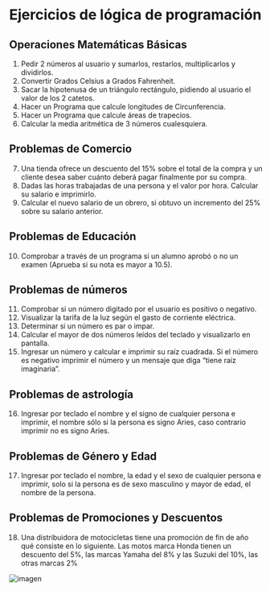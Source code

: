 # Ejercicios de lógica de programación

## Operaciones Matemáticas Básicas
1. Pedir 2 números al usuario y sumarlos, restarlos, multiplicarlos y dividirlos.
2. Convertir Grados Celsius a Grados Fahrenheit.
3. Sacar la hipotenusa de un triángulo rectángulo, pidiendo al usuario el valor de los 2 catetos.
4. Hacer un Programa que calcule longitudes de Circunferencia.
5. Hacer un Programa que calcule áreas de trapecios.
6. Calcular la media aritmética de 3 números cualesquiera.

## Problemas de Comercio
7. Una tienda ofrece un descuento del 15% sobre el total de la compra y un cliente desea saber cuánto deberá pagar finalmente por su compra.
8. Dadas las horas trabajadas de una persona y el valor por hora. Calcular su salario e imprimirlo.
9. Calcular el nuevo salario de un obrero, si obtuvo un incremento del 25% sobre su salario anterior.

## Problemas de Educación
10. Comprobar a través de un programa si un alumno aprobó o no un examen (Aprueba si su nota es mayor a 10.5).

## Problemas de números
11. Comprobar si un número digitado por el usuario es positivo o negativo.
12. Visualizar la tarifa de la luz según el gasto de corriente eléctrica.
13. Determinar si un número es par o impar.
14. Calcular el mayor de dos números leídos del teclado y visualizarlo en pantalla.
15. Ingresar un número y calcular e imprimir su raíz cuadrada. Si el número es negativo imprimir el número y un mensaje que diga “tiene raíz imaginaria”.

## Problemas de astrología
16. Ingresar por teclado el nombre y el signo de cualquier persona e imprimir, el nombre sólo si la persona es signo Aries, caso contrario imprimir no es signo Aries.

## Problemas de Género y Edad
17. Ingresar por teclado el nombre, la edad y el sexo de cualquier persona e imprimir, solo si la persona es de sexo masculino y mayor de edad, el nombre de la persona.

## Problemas de Promociones y Descuentos
18. Una distribuidora de motocicletas tiene una promoción de fin de año qué consiste en lo siguiente. Las motos marca Honda tienen un descuento del 5%, las marcas Yamaha del 8% y las Suzuki del 10%, las otras marcas 2%

![imagen](images/oso.gif)